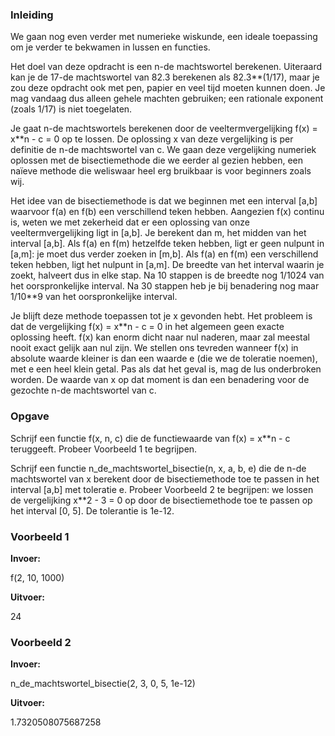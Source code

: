 ### Inleiding

We gaan nog even verder met numerieke wiskunde, een ideale toepassing om je verder te bekwamen in lussen en functies.

Het doel van deze opdracht is een n-de machtswortel berekenen. Uiteraard kan je de 17-de machtswortel van 82.3 berekenen als 82.3**(1/17), maar je zou deze opdracht ook met pen, papier en veel tijd moeten kunnen doen. Je mag vandaag dus alleen gehele machten gebruiken; een rationale exponent (zoals 1/17) is niet toegelaten.

Je gaat n-de machtswortels berekenen door de veeltermvergelijking f(x) = x**n - c = 0 op te lossen. De oplossing x van deze vergelijking is per definitie de n-de machtswortel van c. We gaan deze vergelijking numeriek oplossen met de bisectiemethode die we eerder al gezien hebben, een naïeve methode die weliswaar heel erg bruikbaar is voor beginners zoals wij. 

Het idee van de bisectiemethode is dat we beginnen met een interval [a,b] waarvoor f(a) en f(b) een verschillend teken hebben. Aangezien f(x) continu is, weten we met zekerheid dat er een oplossing van onze veeltermvergelijking ligt in [a,b]. Je berekent dan m, het midden van het interval [a,b]. Als f(a) en f(m) hetzelfde teken hebben, ligt er geen nulpunt in [a,m]: je moet dus verder zoeken in [m,b]. Als f(a) en f(m) een verschillend teken hebben, ligt het nulpunt in [a,m]. De breedte van het interval waarin je zoekt, halveert dus in elke stap. Na 10 stappen is de breedte nog 1/1024 van het oorspronkelijke interval. Na 30 stappen heb je bij benadering nog maar 1/10**9 van het oorspronkelijke interval.

Je blijft deze methode toepassen tot je x gevonden hebt. Het probleem is dat de vergelijking f(x) = x**n - c = 0 in het algemeen geen exacte oplossing heeft. f(x) kan enorm dicht naar nul naderen, maar zal meestal nooit exact gelijk aan nul zijn. We stellen ons tevreden wanneer f(x) in absolute waarde kleiner is dan een waarde e (die we de toleratie noemen), met e een heel klein getal. Pas als dat het geval is, mag de lus onderbroken worden. De waarde van x op dat moment is dan een benadering voor de gezochte n-de machtswortel van c.

### Opgave

Schrijf een functie f(x, n, c) die de functiewaarde van f(x) = x**n - c teruggeeft. Probeer Voorbeeld 1 te begrijpen.

Schrijf een functie n_de_machtswortel_bisectie(n, x, a, b, e) die de n-de machtswortel van x berekent door de bisectiemethode toe te passen in het interval [a,b] met toleratie e. Probeer Voorbeeld 2 te begrijpen: we lossen de vergelijking x**2 - 3 = 0 op door de bisectiemethode toe te passen op het interval [0, 5]. De tolerantie is 1e-12.

### Voorbeeld 1

**Invoer:**

f(2, 10, 1000)

**Uitvoer:**

24

### Voorbeeld 2

**Invoer:**

n_de_machtswortel_bisectie(2, 3, 0, 5, 1e-12)

**Uitvoer:**

1.7320508075687258
